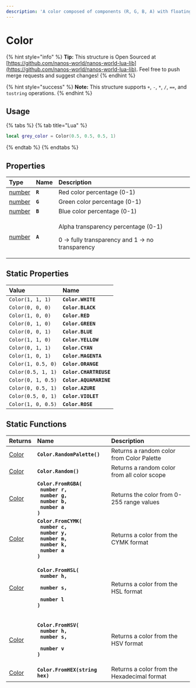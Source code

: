 ```yaml
---
description: 'A color composed of components (R, G, B, A) with floating point precision.'
---
```


# Color

{% hint style="info" %}
**Tip:** This structure is Open Sourced at [https://github.com/nanos-world/nanos-world-lua-lib](https://github.com/nanos-world/nanos-world-lua-lib). Feel free to push merge requests and suggest changes!
{% endhint %}

{% hint style="success" %}
**Note:** This structure supports `+`, `-`, `*`, `/`, `==`, and `tostring` operations.
{% endhint %}

## Usage

{% tabs %}
{% tab title="Lua" %}
```lua
local grey_color = Color(0.5, 0.5, 0.5, 1)
```
{% endtab %}
{% endtabs %}

## Properties

<table>
  <thead>
    <tr>
      <th style="text-align:left"><b>Type</b>
      </th>
      <th style="text-align:left"><b>Name</b>
      </th>
      <th style="text-align:left"><b>Description</b>
      </th>
    </tr>
  </thead>
  <tbody>
    <tr>
      <td style="text-align:left"><a href="../glossary/basic-types.md#number">number</a>
      </td>
      <td style="text-align:left"><b><code>R</code></b>
      </td>
      <td style="text-align:left">Red color percentage (0-1)</td>
    </tr>
    <tr>
      <td style="text-align:left"><a href="../glossary/basic-types.md#number">number</a>
      </td>
      <td style="text-align:left"><b><code>G</code></b>
      </td>
      <td style="text-align:left">Green color percentage (0-1)</td>
    </tr>
    <tr>
      <td style="text-align:left"><a href="../glossary/basic-types.md#number">number</a>
      </td>
      <td style="text-align:left"><b><code>B</code></b>
      </td>
      <td style="text-align:left">Blue color percentage (0-1)</td>
    </tr>
    <tr>
      <td style="text-align:left"><a href="../glossary/basic-types.md#number">number</a>
      </td>
      <td style="text-align:left"><b><code>A</code></b>
      </td>
      <td style="text-align:left">
        <p>Alpha transparency percentage (0-1)</p>
        <p>0 -&gt; fully transparency and 1 -&gt; no transparency</p>
      </td>
    </tr>
  </tbody>
</table>

## Static Properties

| **Value** | **Name** |
| :--- | :--- |
| `Color(1, 1, 1)` | **`Color.WHITE`** |
| `Color(0, 0, 0)` | **`Color.BLACK`** |
| `Color(1, 0, 0)` | **`Color.RED`** |
| `Color(0, 1, 0)` | **`Color.GREEN`** |
| `Color(0, 0, 1)` | **`Color.BLUE`** |
| `Color(1, 1, 0)` | **`Color.YELLOW`** |
| `Color(0, 1, 1)` | **`Color.CYAN`** |
| `Color(1, 0, 1)` | **`Color.MAGENTA`** |
| `Color(1, 0.5, 0)` | **`Color.ORANGE`** |
| `Color(0.5, 1, 1)` | **`Color.CHARTREUSE`** |
| `Color(0, 1, 0.5)` | **`Color.AQUAMARINE`** |
| `Color(0, 0.5, 1)` | **`Color.AZURE`** |
| `Color(0.5, 0, 1)` | **`Color.VIOLET`** |
| `Color(1, 0, 0.5)` | **`Color.ROSE`** |

## Static Functions

<table>
  <thead>
    <tr>
      <th style="text-align:left"><b>Returns</b>
      </th>
      <th style="text-align:left"><b>Name</b>
      </th>
      <th style="text-align:left"><b>Description</b>
      </th>
    </tr>
  </thead>
  <tbody>
    <tr>
      <td style="text-align:left"><a href="color.md">Color</a>
      </td>
      <td style="text-align:left"><b><code>Color.RandomPalette()</code></b>
      </td>
      <td style="text-align:left">Returns a random color from Color Palette</td>
    </tr>
    <tr>
      <td style="text-align:left"><a href="color.md">Color</a>
      </td>
      <td style="text-align:left"><b><code>Color.Random()</code></b>
      </td>
      <td style="text-align:left">Returns a random color from all color scope</td>
    </tr>
    <tr>
      <td style="text-align:left"><a href="color.md">Color</a>
      </td>
      <td style="text-align:left"><b><code>Color.FromRGBA(<br /> number r,<br /> number g,<br /> number b,<br /> number a<br />)</code></b>
      </td>
      <td style="text-align:left">Returns the color from 0-255 range values</td>
    </tr>
    <tr>
      <td style="text-align:left"><a href="color.md">Color</a>
      </td>
      <td style="text-align:left"><b><code>Color.FromCYMK(<br /> number c,<br /> number y,<br /> number m,<br /> number k,<br /> number a<br />)</code></b>
      </td>
      <td style="text-align:left">Returns a color from the CYMK format</td>
    </tr>
    <tr>
      <td style="text-align:left"><a href="color.md">Color</a>
      </td>
      <td style="text-align:left">
        <p><b><code>Color.FromHSL(<br /> number h,</code></b>
        </p>
        <p><b><code> number s,</code></b>
        </p>
        <p><b><code> number l<br />)</code></b>
        </p>
      </td>
      <td style="text-align:left">Returns a color from the HSL format</td>
    </tr>
    <tr>
      <td style="text-align:left"><a href="color.md">Color</a>
      </td>
      <td style="text-align:left">
        <p><b><code>Color.FromHSV(<br /> number h,<br /> number s,</code></b>
        </p>
        <p><b><code> number v<br />)</code></b>
        </p>
      </td>
      <td style="text-align:left">Returns a color from the HSV format</td>
    </tr>
    <tr>
      <td style="text-align:left"><a href="color.md">Color</a>
      </td>
      <td style="text-align:left"><b><code>Color.FromHEX(string hex)</code></b>
      </td>
      <td style="text-align:left">Returns a color from the Hexadecimal format</td>
    </tr>
  </tbody>
</table>

